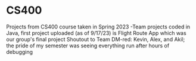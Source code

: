 # CS400
Projects from CS400 course taken in Spring 2023
-Team projects coded in Java, first project uploaded (as of 9/17/23) is Flight Route App which was our group's final project
Shoutout to Team DM-red: Kevin, Alex, and Akil; the pride of my semester was seeing everything run after hours of debugging
